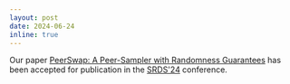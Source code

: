 ```yaml
---
layout: post
date: 2024-06-24
inline: true
---
```


Our paper [PeerSwap: A Peer-Sampler with Randomness Guarantees](https://arxiv.org/abs/2408.03829) has been accepted for publication in the [SRDS'24](https://srds-conference.org) conference.